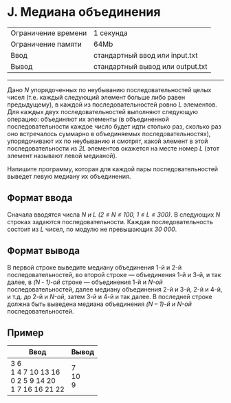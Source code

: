 # J. Медиана объединения

<table>
  <tr>
  	<td>Ограничение времени</td>
  	<td>1 секунда</td>
  </tr>
  <tr>
  	<td>Ограничение памяти</td>
  	<td>64Mb</td>
  </tr>
  <tr>
  	<td>Ввод</td>
  	<td>стандартный ввод или input.txt</td>
  </tr>
  <tr>
  	<td>Вывод</td>
  	<td>стандартный вывод или output.txt</td>
  </tr>
</table>

---
Дано *N* упорядоченных по неубыванию последовательностей целых чисел (т.е. каждый следующий элемент больше либо равен предыдущему), в каждой из последовательностей ровно *L* элементов. Для каждых двух последовательностей выполняют следующую операцию: объединяют их элементы (в объединенной последовательности каждое число будет идти столько раз, сколько раз оно встречалось суммарно в объединяемых последовательностях), упорядочивают их по неубыванию и смотрят, какой элемент в этой последовательности из *2L* элементов окажется на месте номер *L* (этот элемент называют левой медианой).

Напишите программу, которая для каждой пары последовательностей выведет левую медиану их объединения.

## Формат ввода

Сначала вводятся числа *N и L (2 ≤ N ≤ 100, 1 ≤ L ≤ 300)*. В следующих *N* строках задаются последовательности. Каждая последовательность состоит из *L* чисел, по модулю не превышающих *30 000*.

## Формат вывода

В первой строке выведите медиану объединения 1-й и 2-й последовательностей, во второй строке — объединения 1-й и 3-й, и так далее, в *(N ‑ 1)-ой* строке — объединения 1-й и *N-ой* последовательностей, далее медиану объединения 2-й и 3-й, 2-й и 4-й, и т.д. до 2-й и *N-ой*, затем 3-й и 4-й и так далее. В последней строке должна быть выведена медиана объединения *(N – 1)-й и N-ой* последовательностей.

## Пример

|Ввод|Вывод|
|---|---|
|3 6<br>1 4 7 10 13 16 <br>0 2 5 9 14 20 <br>1 7 16 16 21 22|7<br>10<br>9|
